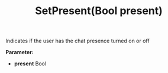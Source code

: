 ﻿---
uid: crmscript_ref_NSChatPresence_SetPresent
title: SetPresent(Bool present)
intellisense: NSChatPresence.SetPresent
keywords: NSChatPresence, GetPresent
so.topic: reference
---

Indicates if the user has the chat presence turned on or off

**Parameter:** 
 - **present** Bool

